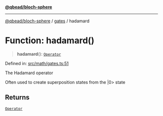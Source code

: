 [**@qbead/bloch-sphere**](../../../../index.md)

***

[@qbead/bloch-sphere](../../../../index.md) / [gates](../index.md) / hadamard

# Function: hadamard()

> **hadamard**(): [`Operator`](../../../../classes/Operator.md)

Defined in: [src/math/gates.ts:51](https://github.com/qbead/bloch-sphere/blob/9ff2dae0481f00679728b83f1e83d06a69a548d1/src/math/gates.ts#L51)

The Hadamard operator

Often used to create superposition states from the |0> state

## Returns

[`Operator`](../../../../classes/Operator.md)

